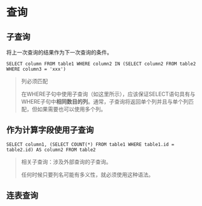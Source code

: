# 查询
## 子查询
将上一次查询的结果作为下一次查询的条件。

`SELECT column FROM table1 WHERE column2 IN (SELECT column2 FROM table2 WHERE column3 = 'xxx')`

> 列必须匹配
> 
> 在WHERE子句中使用子查询（如这里所示），应该保证SELECT语句具有与WHERE子句中**相同数目的列**。通常，子查询将返回单个列并且与单个列匹配，但如果需要也可以使用多个列。 

## 作为计算字段使用子查询

`SELECT column1, (SELECT COUNT(*) FROM table1 WHERE table1.id = table2.id) AS column2 FROM table2`

> 相关子查询：涉及外部查询的子查询。
> 
> 任何时候只要列名可能有多义性，就必须使用这种语法。

## 连表查询
